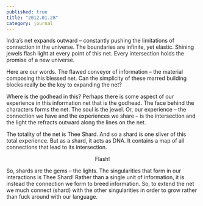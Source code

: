```yaml
---
published: true
title: "2012.01.28"
category: journal
---
```

Indra’s net expands outward – constantly pushing the limitations of connection in the universe. The boundaries are infinite, yet elastic. Shining jewels flash light at every point of this net. Every intersection holds the promise of a new universe.

Here are our words. The flawed conveyor of information – the material composing this blessed net. Can the simplicity of these marred building blocks really be the key to expanding the net?

Where is the godhead in this? Perhaps there is some aspect of our experience in this information net that is the godhead. The face behind the characters forms the net. The soul is the jewel. Or, our experience – the connection we have and the experiences we share – is the intersection and the light the refracts outward along the lines on the net.

The totality of the net is Thee Shard. And so a shard is one sliver of this total experience. But as a shard, it acts as DNA. It contains a map of all connections that lead to its intersection.

<p style="text-align:center;">Flash!</p>

So, shards are the gems – the lights. The singularities that form in our interactions is Thee Shard! Rather than a single unit of information, it is instead the connection we form to breed information. So, to extend the net we much connect (shard) with the other singularities in order to grow rather than fuck around with our language.
